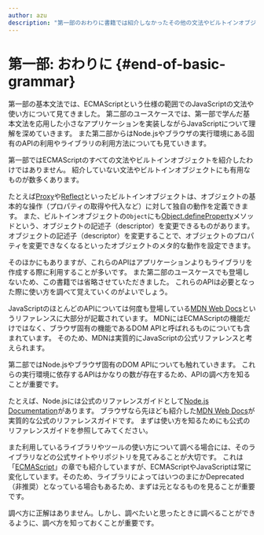 ```yaml
---
author: azu
description: "第一部のおわりに書籍では紹介しなかったその他の文法やビルトインオブジェクトを簡単に紹介します。また、知らなかった文法やビルトインオブジェクトの使い方を調べる方法を紹介します。"
---
```


# 第一部: おわりに {#end-of-basic-grammar}

第一部の基本文法では、ECMAScriptという仕様の範囲でのJavaScriptの文法や使い方について見てきました。
第二部のユースケースでは、第一部で学んだ基本文法を応用した小さなアプリケーションを実装しながらJavaScriptについて理解を深めていきます。
また第二部からはNode.jsやブラウザの実行環境にある固有のAPIの利用やライブラリの利用方法についても見ていきます。

第一部ではECMAScriptのすべての文法やビルトインオブジェクトを紹介したわけではありません。
紹介していない文法やビルトインオブジェクトにも有用なものが数多くあります。

たとえば[Proxy][]や[Reflect][]といったビルトインオブジェクトは、オブジェクトの基本的な操作（プロパティの取得や代入など）に対して独自の動作を定義できます。
また、ビルトインオブジェクトの`Object`にも[Object.defineProperty][]メソッドという、オブジェクトの記述子（descriptor）を変更できるものがあります。
オブジェクトの記述子（descriptor）を変更することで、オブジェクトのプロパティを変更できなくなるといったオブジェクトのメタ的な動作を設定できます。

そのほかにもありますが、これらのAPIはアプリケーションよりもライブラリを作成する際に利用することが多いです。
また第二部のユースケースでも登場しないため、この書籍では省略させていただきました。
これらのAPIは必要となった際に使い方を調べて覚えていくのがよいでしょう。

JavaScriptのほとんどのAPIについては何度も登場している[MDN Web Docs][]というリファレンスに大部分が記載されています。
MDNにはECMAScriptの機能だけではなく、ブラウザ固有の機能であるDOM APIと呼ばれるものについても含まれています。
そのため、MDNは実質的にJavaScriptの公式リファレンスと考えられます。

第二部ではNode.jsやブラウザ固有のDOM APIについても触れていきます。
これらの実行環境に依存するAPIはかなりの数が存在するため、APIの調べ方を知ることが重要です。

たとえば、Node.jsには公式のリファレンスガイドとして[Node.js Documentation][]があります。
ブラウザなら先ほども紹介した[MDN Web Docs][]が実質的な公式のリファレンスガイドです。
まずは使い方を知るためにも公式のリファレンスガイドを参照してみてください。

また利用しているライブラリやツールの使い方について調べる場合には、そのライブラリなどの公式サイトやリポジトリを見てみることが大切です。
これは「[ECMAScript][]」の章でも紹介していますが、ECMAScriptやJavaScriptは常に変化しています。そのため、ライブラリによってはいつのまにかDeprecated（非推奨）となっている場合もあるため、まずは元となるものを見ることが重要です。

調べ方に正解はありません。しかし、調べたいと思ったときに調べることができるように、調べ方を知っておくことが重要です。

[ECMAScript]: ../ecmascript/README.md
[Proxy]: https://developer.mozilla.org/ja/docs/Web/JavaScript/Reference/Global_Objects/Proxy
[Reflect]: https://developer.mozilla.org/ja/docs/Web/JavaScript/Reference/Global_Objects/Reflect
[Object.defineProperty]: https://developer.mozilla.org/ja/docs/Web/JavaScript/Reference/Global_Objects/Object/defineProperty
[TypedArray]: https://developer.mozilla.org/ja/docs/Web/JavaScript/Reference/Global_Objects/TypedArray
[MDN Web Docs]: https://developer.mozilla.org/ja/  "MDN Web Docs"
[Node.js Documentation]: https://nodejs.org/api/
